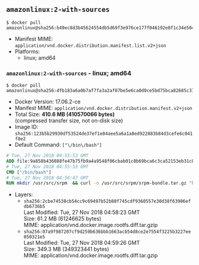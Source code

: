 ## `amazonlinux:2-with-sources`

```console
$ docker pull amazonlinux@sha256:b49ec8d3b45624554db5d69f3e976ce177f046192e8f1c34e504d8591b1d5ecf
```

-	Manifest MIME: `application/vnd.docker.distribution.manifest.list.v2+json`
-	Platforms:
	-	linux; amd64

### `amazonlinux:2-with-sources` - linux; amd64

```console
$ docker pull amazonlinux@sha256:dfb183a6a0b7af7fa3a2af07be5e6ca0d0ce5bd75bca82685c3713ffbc667caa
```

-	Docker Version: 17.06.2-ce
-	Manifest MIME: `application/vnd.docker.distribution.manifest.v2+json`
-	Total Size: **410.6 MB (410570066 bytes)**  
	(compressed transfer size, not on-disk size)
-	Image ID: `sha256:123b5b29930df53524de37ef1e84aee5a6a1a8ed922883b84d3cefe6c041f8e2`
-	Default Command: `["\/bin\/bash"]`

```dockerfile
# Tue, 27 Nov 2018 04:55:53 GMT
ADD file:9a858b436088fe47b75fb9a4a9548f06cbab01c8b69bca6c3ca52153eb31c81a in / 
# Tue, 27 Nov 2018 04:55:53 GMT
CMD ["/bin/bash"]
# Tue, 27 Nov 2018 04:56:47 GMT
RUN mkdir /usr/src/srpm  && curl -o /usr/src/srpm/srpm-bundle.tar.gz "https://amazon-linux-docker-sources.s3-accelerate.amazonaws.com/amzn2/srpm-bundle.20181114.tar.gz?versionId=nB5.4dIHFJSZqiKkbJWmAufA2zT96NtU"  && echo "9e69458ec7d3617a02584b64d77558c513253de6ef0d33b8efbd709430c6e14a /usr/src/srpm/srpm-bundle.tar.gz" | sha256sum -c -
```

-	Layers:
	-	`sha256:2cbe74538cb54cc9c69497b52b80f745cdf9360557e30d38f63906efdb6736b5`  
		Last Modified: Tue, 27 Nov 2018 04:58:23 GMT  
		Size: 61.2 MB (61246625 bytes)  
		MIME: application/vnd.docker.image.rootfs.diff.tar.gzip
	-	`sha256:07a9f987207cf9d259b636bbb1663acb54d8ce2e7554f3225b3227ee050321e5`  
		Last Modified: Tue, 27 Nov 2018 04:59:26 GMT  
		Size: 349.3 MB (349323441 bytes)  
		MIME: application/vnd.docker.image.rootfs.diff.tar.gzip
